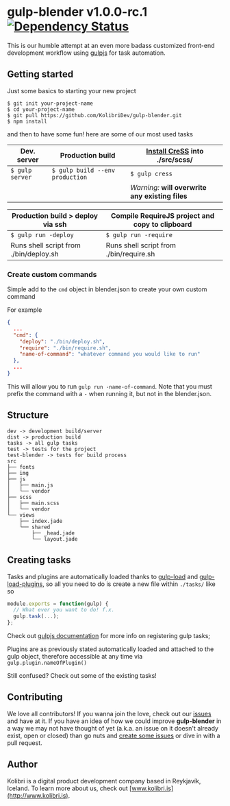 # gulp-blender v1.0.0-rc.1 [![Dependency Status](https://gemnasium.com/kolibridev/gulp-blender.png)](https://gemnasium.com/kolibridev/gulp-blender)

This is our humble attempt at an even more badass customized front-end development workflow using [gulpjs](http://gulpjs.com) for task automation.

## Getting started

Just some basics to starting your new project

```shell
$ git init your-project-name
$ cd your-project-name
$ git pull https://github.com/KolibriDev/gulp-blender.git
$ npm install
```

and then to have some fun! here are some of our most used tasks

| Dev. server     | Production build | [Install CreSS](https://github.com/kolibridev/Cress) into ./src/scss/ |
| --------------- | ---------------- | ------------------- |
| `$ gulp server` | `$ gulp build --env production` | `$ gulp cress` |
| | | *Warning:* **will overwrite any existing files** | |

| Production build > deploy via ssh  | Compile RequireJS project and copy to clipboard |
| --------------- | ---------------- |
| `$ gulp run -deploy` | `$ gulp run -require` |
| Runs shell script from ./bin/deploy.sh | Runs shell script from ./bin/require.sh |

### Create custom commands

Simple add to the `cmd` object in blender.json to create your own custom command

For example
```json
{
  ...
  "cmd": {
    "deploy": "./bin/deploy.sh",
    "require": "./bin/require.sh",
    "name-of-command": "whatever command you would like to run"
  },
  ...
}
```
This will allow you to run `gulp run -name-of-command`. Note that you must prefix the command with a `-` when running it, but not in the blender.json.

## Structure

```
dev -> development build/server
dist -> production build
tasks -> all gulp tasks
test -> tests for the project
test-blender -> tests for build process
src
├── fonts
├── img
├── js
│   ├── main.js
│   └── vendor
├── scss
│   ├── main.scss
│   └── vendor
└── views
    ├── index.jade
    └── shared
        ├── _head.jade
        └── layout.jade
```

## Creating tasks

Tasks and plugins are automatically loaded thanks to [gulp-load](https://github.com/popomore/gulp-load) and [gulp-load-plugins](https://github.com/jackfranklin/gulp-load-plugins), so all you need to do is create a new file within `./tasks/` like so

```javascript
module.exports = function(gulp) {
  // What ever you want to do! f.x.
  gulp.task(...);
};
```

Check out [gulpjs documentation](https://github.com/gulpjs/gulp/blob/master/docs/API.md#gulptaskname-deps-fn) for more info on registering gulp tasks;

Plugins are as previously stated automatically loaded and attached to the gulp object, therefore accessible at any time via `gulp.plugin.nameOfPlugin()`

Still confused? Check out some of the existing tasks!

## Contributing

We love all contributors! If you wanna join the love, check out our [issues](https://github.com/kolibridev/gulp-blender/issues) and have at it. If you have an idea of how we could improve **gulp-blender** in a way we may not have thought of yet (a.k.a. an issue on it doesn't already exist, open or closed) than go nuts and [create some issues](https://github.com/kolibridev/gulp-blender/issues/new) or dive in with a pull request.


## Author

Kolibri is a digital product development company based in Reykjavík, Iceland. To learn more about us, check out [www.kolibri.is](http://www.kolibri.is).
